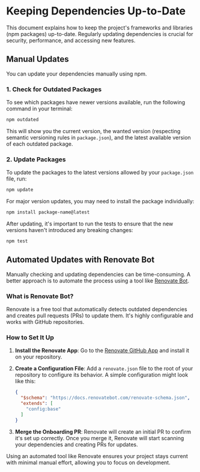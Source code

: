# Keeping Dependencies Up-to-Date

This document explains how to keep the project's frameworks and libraries (npm packages) up-to-date. Regularly updating dependencies is crucial for security, performance, and accessing new features.

## Manual Updates

You can update your dependencies manually using npm.

### 1. Check for Outdated Packages

To see which packages have newer versions available, run the following command in your terminal:

```bash
npm outdated
```

This will show you the current version, the wanted version (respecting semantic versioning rules in `package.json`), and the latest available version of each outdated package.

### 2. Update Packages

To update the packages to the latest versions allowed by your `package.json` file, run:

```bash
npm update
```

For major version updates, you may need to install the package individually:

```bash
npm install package-name@latest
```

After updating, it's important to run the tests to ensure that the new versions haven't introduced any breaking changes:

```bash
npm test
```

## Automated Updates with Renovate Bot

Manually checking and updating dependencies can be time-consuming. A better approach is to automate the process using a tool like [Renovate Bot](https://github.com/renovatebot/renovate).

### What is Renovate Bot?

Renovate is a free tool that automatically detects outdated dependencies and creates pull requests (PRs) to update them. It's highly configurable and works with GitHub repositories.

### How to Set It Up

1.  **Install the Renovate App**: Go to the [Renovate GitHub App](https://github.com/apps/renovate) and install it on your repository.
2.  **Create a Configuration File**: Add a `renovate.json` file to the root of your repository to configure its behavior. A simple configuration might look like this:

    ```json
    {
      "$schema": "https://docs.renovatebot.com/renovate-schema.json",
      "extends": [
        "config:base"
      ]
    }
    ```

3.  **Merge the Onboarding PR**: Renovate will create an initial PR to confirm it's set up correctly. Once you merge it, Renovate will start scanning your dependencies and creating PRs for updates.

Using an automated tool like Renovate ensures your project stays current with minimal manual effort, allowing you to focus on development.
